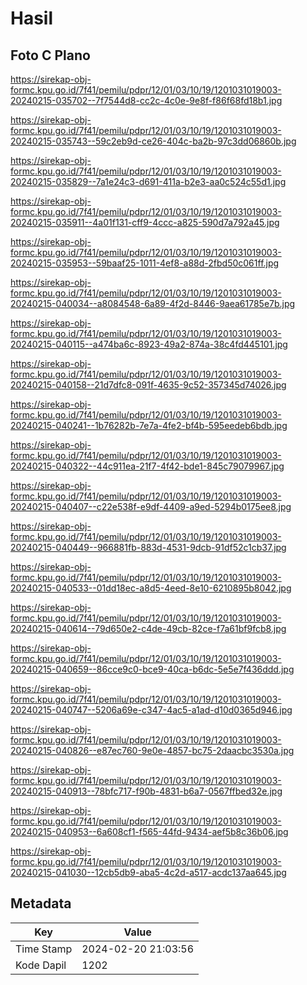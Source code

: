 # Hasil

## Foto C Plano

https://sirekap-obj-formc.kpu.go.id/7f41/pemilu/pdpr/12/01/03/10/19/1201031019003-20240215-035702--7f7544d8-cc2c-4c0e-9e8f-f86f68fd18b1.jpg

https://sirekap-obj-formc.kpu.go.id/7f41/pemilu/pdpr/12/01/03/10/19/1201031019003-20240215-035743--59c2eb9d-ce26-404c-ba2b-97c3dd06860b.jpg

https://sirekap-obj-formc.kpu.go.id/7f41/pemilu/pdpr/12/01/03/10/19/1201031019003-20240215-035829--7a1e24c3-d691-411a-b2e3-aa0c524c55d1.jpg

https://sirekap-obj-formc.kpu.go.id/7f41/pemilu/pdpr/12/01/03/10/19/1201031019003-20240215-035911--4a01f131-cff9-4ccc-a825-590d7a792a45.jpg

https://sirekap-obj-formc.kpu.go.id/7f41/pemilu/pdpr/12/01/03/10/19/1201031019003-20240215-035953--59baaf25-1011-4ef8-a88d-2fbd50c061ff.jpg

https://sirekap-obj-formc.kpu.go.id/7f41/pemilu/pdpr/12/01/03/10/19/1201031019003-20240215-040034--a8084548-6a89-4f2d-8446-9aea61785e7b.jpg

https://sirekap-obj-formc.kpu.go.id/7f41/pemilu/pdpr/12/01/03/10/19/1201031019003-20240215-040115--a474ba6c-8923-49a2-874a-38c4fd445101.jpg

https://sirekap-obj-formc.kpu.go.id/7f41/pemilu/pdpr/12/01/03/10/19/1201031019003-20240215-040158--21d7dfc8-091f-4635-9c52-357345d74026.jpg

https://sirekap-obj-formc.kpu.go.id/7f41/pemilu/pdpr/12/01/03/10/19/1201031019003-20240215-040241--1b76282b-7e7a-4fe2-bf4b-595eedeb6bdb.jpg

https://sirekap-obj-formc.kpu.go.id/7f41/pemilu/pdpr/12/01/03/10/19/1201031019003-20240215-040322--44c911ea-21f7-4f42-bde1-845c79079967.jpg

https://sirekap-obj-formc.kpu.go.id/7f41/pemilu/pdpr/12/01/03/10/19/1201031019003-20240215-040407--c22e538f-e9df-4409-a9ed-5294b0175ee8.jpg

https://sirekap-obj-formc.kpu.go.id/7f41/pemilu/pdpr/12/01/03/10/19/1201031019003-20240215-040449--966881fb-883d-4531-9dcb-91df52c1cb37.jpg

https://sirekap-obj-formc.kpu.go.id/7f41/pemilu/pdpr/12/01/03/10/19/1201031019003-20240215-040533--01dd18ec-a8d5-4eed-8e10-6210895b8042.jpg

https://sirekap-obj-formc.kpu.go.id/7f41/pemilu/pdpr/12/01/03/10/19/1201031019003-20240215-040614--79d650e2-c4de-49cb-82ce-f7a61bf9fcb8.jpg

https://sirekap-obj-formc.kpu.go.id/7f41/pemilu/pdpr/12/01/03/10/19/1201031019003-20240215-040659--86cce9c0-bce9-40ca-b6dc-5e5e7f436ddd.jpg

https://sirekap-obj-formc.kpu.go.id/7f41/pemilu/pdpr/12/01/03/10/19/1201031019003-20240215-040747--5206a69e-c347-4ac5-a1ad-d10d0365d946.jpg

https://sirekap-obj-formc.kpu.go.id/7f41/pemilu/pdpr/12/01/03/10/19/1201031019003-20240215-040826--e87ec760-9e0e-4857-bc75-2daacbc3530a.jpg

https://sirekap-obj-formc.kpu.go.id/7f41/pemilu/pdpr/12/01/03/10/19/1201031019003-20240215-040913--78bfc717-f90b-4831-b6a7-0567ffbed32e.jpg

https://sirekap-obj-formc.kpu.go.id/7f41/pemilu/pdpr/12/01/03/10/19/1201031019003-20240215-040953--6a608cf1-f565-44fd-9434-aef5b8c36b06.jpg

https://sirekap-obj-formc.kpu.go.id/7f41/pemilu/pdpr/12/01/03/10/19/1201031019003-20240215-041030--12cb5db9-aba5-4c2d-a517-acdc137aa645.jpg


## Metadata

| Key        | Value               |
| ---------- | ------------------- |
| Time Stamp | 2024-02-20 21:03:56 |
| Kode Dapil | 1202                |




